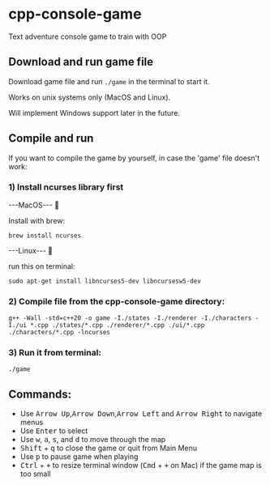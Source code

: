 # cpp-console-game
Text adventure console game to train with OOP

## Download and run game file

Download game file and run `./game` in the terminal to start it.

Works on unix systems only (MacOS and Linux).

Will implement Windows support later in the future.

## Compile and run

If you want to compile the game by yourself, in case the 'game' file doesn't work:

### 1) Install ncurses library first

---MacOS--- 🍎

Install with brew:

`brew install ncurses`


---Linux--- 🐧

run this on terminal:


`sudo apt-get install libncurses5-dev libncursesw5-dev`

### 2) Compile file from the cpp-console-game directory:

`g++ -Wall -std=c++20 -o game -I./states -I./renderer -I./characters -I./ui *.cpp ./states/*.cpp ./renderer/*.cpp ./ui/*.cpp ./characters/*.cpp -lncurses`

### 3) Run it from terminal:

`./game`

## Commands:
- Use <kbd>Arrow Up</kbd>,<kbd>Arrow Down</kbd>,<kbd>Arrow Left</kbd> and <kbd>Arrow Right</kbd> to navigate menus
- Use <kbd>Enter</kbd> to select
- Use <kbd>w</kbd>, <kbd>a</kbd>, <kbd>s</kbd>, and <kbd>d</kbd> to move through the map
- <kbd>Shift</kbd> + <kbd>q</kbd> to close the game or quit from Main Menu
- Use <kbd>p</kbd> to pause game when playing
- <kbd>Ctrl</kbd> + <kbd>+</kbd> to resize terminal window (<kbd>Cmd</kbd> + <kbd>+</kbd> on Mac) if the
  game map is too small
